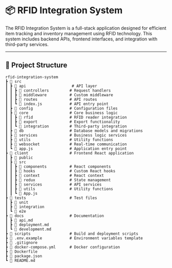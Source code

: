 # 📦 RFID Integration System

The RFID Integration System is a full-stack application designed for efficient item tracking and inventory management using RFID technology. This system includes backend APIs, frontend interfaces, and integration with third-party services.

---

## 📁 Project Structure

```plaintext
rfid-integration-system
┣ 📂 src
┃ ┣ 📂 api                    # API layer
┃ ┃ ┣ 📂 controllers         # Request handlers
┃ ┃ ┣ 📂 middleware          # Custom middleware
┃ ┃ ┣ 📂 routes              # API routes
┃ ┃ ┗ 📄 index.js            # API entry point
┃ ┣ 📂 config                # Configuration files
┃ ┣ 📂 core                  # Core business logic
┃ ┃ ┣ 📂 rfid                # RFID reader integration
┃ ┃ ┣ 📂 export              # Export functionality
┃ ┃ ┗ 📂 integration         # Third-party integration
┃ ┣ 📂 db                    # Database models and migrations
┃ ┣ 📂 services              # Business logic services
┃ ┣ 📂 utils                 # Utility functions
┃ ┣ 📂 websocket             # Real-time communication
┃ ┗ 📄 app.js                # Application entry point
┣ 📂 client                  # Frontend React application
┃ ┣ 📂 public
┃ ┣ 📂 src
┃ ┃ ┣ 📂 components          # React components
┃ ┃ ┣ 📂 hooks               # Custom React hooks
┃ ┃ ┣ 📂 context             # React context
┃ ┃ ┣ 📂 redux               # State management
┃ ┃ ┣ 📂 services            # API services
┃ ┃ ┣ 📂 utils               # Utility functions
┃ ┃ ┗ 📄 App.js
┣ 📂 tests                   # Test files
┃ ┣ 📂 unit
┃ ┣ 📂 integration
┃ ┗ 📂 e2e
┣ 📂 docs                    # Documentation
┃ ┣ 📄 api.md
┃ ┣ 📄 deployment.md
┃ ┗ 📄 development.md
┣ 📂 scripts                 # Build and deployment scripts
┣ 📄 .env.example            # Environment variables template
┣ 📄 .gitignore
┣ 📄 docker-compose.yml      # Docker configuration
┣ 📄 Dockerfile
┣ 📄 package.json
┗ 📄 README.md
